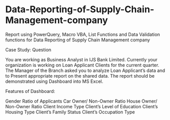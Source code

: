 # Data-Reporting-of-Supply-Chain-Management-company
Report using PowerQuery, Macro VBA, List Functions and Data Validation functions for Data Reporting of Supply Chain Management company


Case Study:
Question

You are working as Business Analyst in IJS Bank Limited. Currently your organization is working on Loan Applicant Clients for the current quarter. The Manager of the Branch asked you to analyze Loan Applicant’s data and to Present appropriate report on the shared data. The report should be demonstrated using Dashboard into MS Excel.

Features of Dashboard:

Gender Ratio of Applicants
Car Owner/ Non-Owner Ratio
House Owner/ Non-Owner Ratio
Client Income Type
Client’s Level of Education
Client’s Housing Type
Client’s Family Status
Client’s Occupation Type

